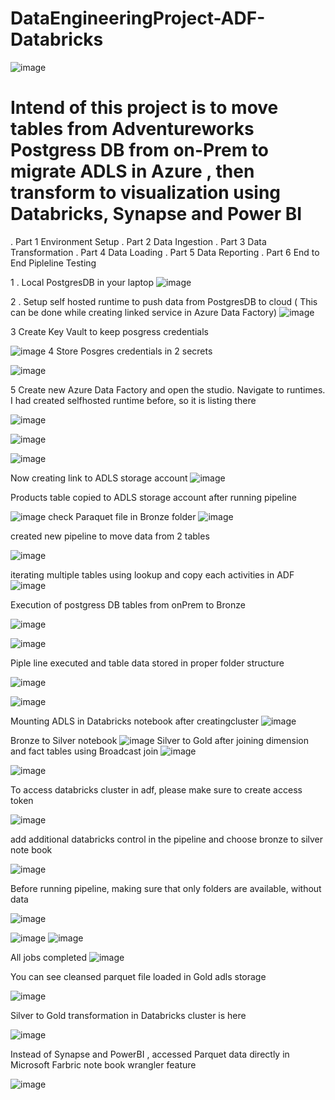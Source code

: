 # DataEngineeringProject-ADF-Databricks

![image](https://github.com/user-attachments/assets/3bb67de5-990b-4c2d-80a3-5885468b61ff)



# Intend of this project is to move tables from Adventureworks Postgress DB from  on-Prem to  migrate ADLS in Azure , then transform to visualization using Databricks, Synapse and Power BI
. Part 1 Environment Setup
. Part 2  Data Ingestion
. Part 3  Data Transformation
. Part 4  Data Loading
. Part 5  Data Reporting
. Part 6 End to End Pipleline Testing



1 . Local PostgresDB in your laptop
![image](https://github.com/user-attachments/assets/6323dab6-445c-465e-a2a7-14b0cb58df41)


2 . Setup self hosted runtime to push data from PostgresDB to cloud ( This can be done while creating linked service in Azure Data Factory)
![image](https://github.com/user-attachments/assets/22dc5bed-4341-426c-9c18-5ce450cd9723)

3 Create Key Vault to keep posgress credentials

![image](https://github.com/user-attachments/assets/de3193e8-6531-4d92-81e1-551ed08357c6)
4  Store Posgres credentials in 2 secrets

![image](https://github.com/user-attachments/assets/e1135c65-2bbe-4451-bf5b-ca400f6b7974)

5 Create new Azure Data Factory and open the studio. Navigate to runtimes. I had created selfhosted runtime before, so it is listing there

![image](https://github.com/user-attachments/assets/fd2d0616-1b14-41bc-98ad-2af76a33b2bb)


![image](https://github.com/user-attachments/assets/c9091ac5-59b8-4f67-bd0d-05c84e1f04ca)


![image](https://github.com/user-attachments/assets/73185713-1439-4380-ad72-9b7d72c5ba41)


Now creating link to ADLS storage account
![image](https://github.com/user-attachments/assets/730e5a32-6a14-4ec6-8745-6178f5217133)

Products table copied to ADLS storage account after running pipeline

![image](https://github.com/user-attachments/assets/cbbab31f-9761-40a7-b24a-e7080a5fe9c9)
check Paraquet file in Bronze folder
![image](https://github.com/user-attachments/assets/5890f3fc-4d73-4052-b489-b2b938758ee3)


created new pipeline to move data from 2 tables 

![image](https://github.com/user-attachments/assets/350eb7d8-d66f-4b29-bfda-4c5f9f20f75c)

iterating multiple tables using lookup and copy each activities in ADF
![image](https://github.com/user-attachments/assets/3222ade3-1e73-4540-b436-1c1a51a97dac)

Execution of postgress DB tables from onPrem to Bronze 

![image](https://github.com/user-attachments/assets/b93ebd83-7fc6-4584-a3fb-dd4e243bf86c)

![image](https://github.com/user-attachments/assets/6e5c1311-ca0c-426b-87ef-bbdfaa4a85ad)

Piple line executed and table data stored in proper folder structure

![image](https://github.com/user-attachments/assets/4a97bf2f-ee25-41fc-a724-5563c4a99769)

![image](https://github.com/user-attachments/assets/5c05b442-7e65-4057-b897-8aa644ca9fbb)


Mounting ADLS in Databricks notebook after creatingcluster
![image](https://github.com/user-attachments/assets/640913b3-f772-4058-985f-7a5732794807)

Bronze to Silver notebook
![image](https://github.com/user-attachments/assets/b27cc4c7-cfb4-43ec-88de-46ea363b4b0f)
Silver to Gold after joining dimension and fact tables using Broadcast join
![image](https://github.com/user-attachments/assets/1a8e287d-12f4-4b25-990d-38ebf8716814)

![image](https://github.com/user-attachments/assets/27c83782-19ac-4c7c-9542-1ed00bcae438)


To access databricks cluster in adf, please make sure to create access token

![image](https://github.com/user-attachments/assets/b0be33f8-33ea-47ef-bde3-983ec09364da)

add additional databricks control in the pipeline and choose bronze to silver note book

![image](https://github.com/user-attachments/assets/eda79f86-bba0-449e-bbba-9ba31cfdea7e)

Before running pipeline, making sure that only folders are available, without data

![image](https://github.com/user-attachments/assets/9e176787-e576-4296-8fd5-2efdeff48a89)


![image](https://github.com/user-attachments/assets/375e4201-63d4-4664-8444-57744c0c24b5)
![image](https://github.com/user-attachments/assets/457a82a8-38ca-46b9-9ab8-527fca08053a)

All jobs completed 
![image](https://github.com/user-attachments/assets/3e520b99-1620-45af-bd2c-feef057cbbe8)

You can see cleansed parquet file loaded in Gold adls storage

![image](https://github.com/user-attachments/assets/0cb4bcca-14c7-4438-a726-c60aca3c9a57)

Silver to Gold transformation in Databricks cluster is here

![image](https://github.com/user-attachments/assets/26487e5b-fd7a-40ce-b661-670f9d2ff090)

Instead of Synapse and PowerBI , accessed Parquet data directly in Microsoft Farbric note book wrangler feature

![image](https://github.com/user-attachments/assets/3f18fdf1-17d7-4baf-8239-7c892c9c8c16)





